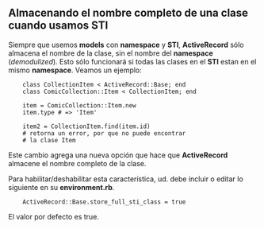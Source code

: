<!-- -*- mode: markdown; coding: utf-8; -*- -->

## Almacenando el nombre completo de una clase cuando usamos STI

Siempre que usemos **models** con **namespace** y **STI**, **ActiveRecord** sólo almacena el nombre de la clase, sin el nombre del **namespace** (*demodulized*). Esto sólo funcionará si todas las clases en el **STI** estan en el mismo **namespace**. Veamos un ejemplo:

        class CollectionItem < ActiveRecord::Base; end
        class ComicCollection::Item < CollectionItem; end

        item = ComicCollection::Item.new
        item.type # => 'Item'

        item2 = CollectionItem.find(item.id)
        # retorna un error, por que no puede encontrar
        # la clase Item

Este cambio agrega una nueva opción que hace que **ActiveRecord** almacene el nombre completo de la clase.

Para habilitar/deshabilitar esta característica, ud. debe incluir o editar lo siguiente en su **environment.rb**.

        ActiveRecord::Base.store_full_sti_class = true

El valor por defecto es true.

